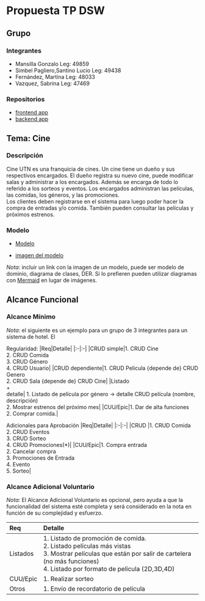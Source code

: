 # Propuesta TP DSW

## Grupo
### Integrantes
* Mansilla Gonzalo Leg: 49859
* Simbel Pagliero,Santino Lucio Leg: 49438
* Fernández, Martina Leg: 48033
* Vazquez, Sabrina Leg: 47469 


### Repositorios
* [frontend app](https://github.com/gonza2nm/cineUTN-frontend)
* [backend app](https://github.com/gonza2nm/cineUTN-backend)

## Tema: Cine
### Descripción
Cine UTN es una franquicia de cines. Un cine tiene un dueño y sus respectivos encargados. El dueño registra su nuevo cine, puede modificar salas y administrar a los encargados. Además se encarga de todo lo referido a los sorteos y eventos.
Los encargados administran las películas, las comidas, los géneros, y las promociones.  
Los clientes deben registrarse en el sistema para luego poder hacer la compra de entradas y/o comida. También pueden consultar las películas y próximos estrenos. 

### Modelo
* [Modelo](https://app.diagrams.net/#G11WrESic0HIv2KUoiPSt1pC8J9RV4a3Y3#%7B%22pageId%22%3A%22qWFum7RDt3cktn1nixqp%22%7D)
  
* [imagen del modelo](https://drive.google.com/file/d/1pCvPwV4grpSzm78EUiYKmU_U586tpWAS/view?usp=drive_link)

*Nota*: incluir un link con la imagen de un modelo, puede ser modelo de dominio, diagrama de clases, DER. Si lo prefieren pueden utilizar diagramas con [Mermaid](https://mermaid.js.org) en lugar de imágenes.

## Alcance Funcional 

### Alcance Mínimo

*Nota*: el siguiente es un ejemplo para un grupo de 3 integrantes para un sistema de hotel. El 

Regularidad:
|Req|Detalle|
|:-|:-|
|CRUD simple|1. CRUD Cine<br>2. CRUD Comida<br>3. CRUD Género<br>4. CRUD Usuario|
|CRUD dependiente|1. CRUD Pelicula {depende de} CRUD Genero<br>2. CRUD Sala {depende de} CRUD Cine|
|Listado<br>+<br>detalle| 1. Listado de película por género -> detalle CRUD película (nombre, descripción)<br> 2. Mostrar estrenos del próximo mes|
|CUU/Epic|1. Dar de alta funciones<br>2. Comprar comida.|


Adicionales para Aprobación
|Req|Detalle|
|:-|:-|
|CRUD |1. CRUD Comida<br>2. CRUD Eventos<br>3. CRUD Sorteo<br>4. CRUD Promociones(*)|
|CUU/Epic|1. Compra entrada<br>2. Cancelar compra<br>3. Promociones de Entrada<br>4. Evento<br>5. Sorteo|


### Alcance Adicional Voluntario

*Nota*: El Alcance Adicional Voluntario es opcional, pero ayuda a que la funcionalidad del sistema esté completa y será considerado en la nota en función de su complejidad y esfuerzo.

|Req|Detalle|
|:-|:-|
|Listados |1. Listado de promoción de comida.<br>2. Listado películas más vistas<br>3. Mostrar películas que están por salir de cartelera (no más funciones)<br>4. Listado por formato de película (2D,3D,4D)|
|CUU/Epic|1. Realizar sorteo<br>|
|Otros|1. Envío de recordatorio de película|

